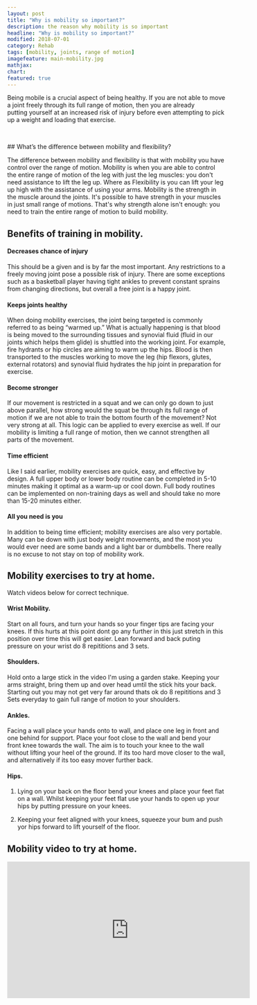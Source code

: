 ```yaml
---
layout: post
title: "Why is mobility so important?"
description: the reason why mobility is so important
headline: "Why is mobility so important?"
modified: 2018-07-01
category: Rehab
tags: [mobility, joints, range of motion]
imagefeature: main-mobility.jpg
mathjax: 
chart:
featured: true
---
```


Being mobile is a crucial aspect of being healthy. If you are not able to move a joint freely through its full range of motion, then you are already putting yourself at an increased risk of injury before even attempting to pick up a weight and loading that exercise.

<br />

## What’s the difference between mobility and flexibility?

The difference between mobility and flexibility is that with mobility you have control over the range of motion. Mobility is when you are able to control the entire range of motion of the leg with just the leg muscles: you don't need assistance to lift the leg up.
Where as Flexibility is you can lift your leg up high with the assistance of using your arms.
Mobility is the strength in the muscle around the joints. It's possible to have strength in your muscles in just small range of motions. That's why strength alone isn't enough: you need to train the entire range of motion to build mobility.​

## Benefits of training in mobility.

#### Decreases chance of injury 
This should be a given and is by far the most important. Any restrictions to a freely moving joint pose 	a possible risk of injury. There are some exceptions such as a basketball player having tight ankles to prevent constant sprains 		from changing directions, but overall a free joint is a happy joint.

#### Keeps joints healthy 
When doing mobility exercises, the joint being targeted is commonly referred to as being “warmed up.” What is 	actually happening is that blood is being moved to the surrounding tissues and synovial fluid (fluid in our joints which helps them 	glide) is shuttled into the working joint. For example, fire hydrants or hip circles are aiming to warm up the hips. Blood is then 		transported to the muscles working to move the leg (hip flexors, glutes, external rotators) and synovial fluid hydrates the hip 		joint in preparation for exercise.

#### Become stronger 
If our movement is restricted in a squat and we can only go down to just above parallel, how strong would the 			squat be through its full range of motion if we are not able to train the bottom fourth of the movement? Not very strong at all. 		This logic can be applied to every exercise as well. If our mobility is limiting a full range of motion, then we cannot strengthen 		all parts of the movement.

#### Time efficient 
Like I said earlier, mobility exercises are quick, easy, and effective by design. A full upper body or lower body 		routine can be completed in 5-10 minutes making it optimal as a warm-up or cool down. Full body routines can be implemented on 			non-training days as well and should take no more than 15-20 minutes either.

#### All you need is you 
In addition to being time efficient; mobility exercises are also very portable. Many can be down with just 		body weight movements, and the most you would ever need are some bands and a light bar or dumbbells. There really is no excuse to 		not stay on top of mobility work.

## Mobility exercises to try at home.

Watch videos below for correct technique.

#### Wrist Mobility.
Start on all fours, and turn your hands so your finger tips are facing your knees. If this hurts at this point dont go any further in this just stretch in this position over time this will get easier. Lean forward and back puting pressure on your wrist do 8 repititions and 3 sets. 

#### Shoulders.
Hold onto a large stick in the video I'm using a garden stake. Keeping your arms straight, bring them up and over head umtil the stick hits your back. Starting out you may not get very far around thats ok do 8 repititions and 3 Sets everyday to gain full range of motion to your shoulders.  

#### Ankles.
Facing a wall place your hands onto to wall, and place one leg in front and one behind for support. Place your foot close to the wall and bend your front knee towards the wall. The aim is to touch your knee to the wall without lifting your heel of the ground. If its too hard move closer to the wall, and alternatively if its too easy mover further back.

#### Hips.
1. Lying on your back on the floor bend your knees and place your feet flat on a wall. Whilst keeping your feet flat use your hands to open up your hips by putting pressure on your knees.

2. Keeping your feet aligned with your knees, squeeze your bum and push yor hips forward to lift yourself of the floor.


## Mobility video to try at home.


<iframe width="560" height="315" src="https://www.youtube.com/embed/eWTQaPTbdM8" frameborder="0" allow="autoplay; encrypted-media" allowfullscreen></iframe>


